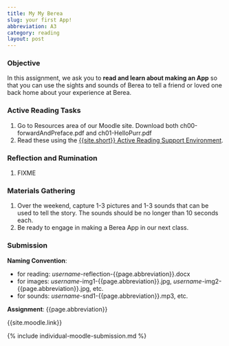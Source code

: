 ```yaml
---
title: My My Berea
slug: your first App!
abbreviation: A3
category: reading
layout: post
---
```


### Objective

In this assignment, we ask you to **read and learn about making an App** so that you can use the sights and sounds of Berea to tell a friend or loved one back home about your experience at Berea.

### Active Reading Tasks

1. Go to Resources area of our Moodle site.  Download both ch00-forwardAndPreface.pdf and ch01-HelloPurr.pdf
1. Read these using the [{{site.short}} Active Reading Support Environment]({{site.base}}/infra/active-reading-process/).

### Reflection and Rumination

1. FIXME


### Materials Gathering

1. Over the weekend, capture 1-3 pictures and 1-3 sounds that can be used to tell the story. The sounds should be no longer than 10 seconds each.
1. Be ready to engage in making a Berea App in our next class.

### Submission

**Naming Convention**: 

* for reading: *username*-reflection-{{page.abbreviation}}.docx
* for images: *username*-img1-{{page.abbreviation}}.jpg, *username*-img2-{{page.abbreviation}}.jpg, etc.
* for sounds: *username*-snd1-{{page.abbreviation}}.mp3, etc.

**Assignment**: {{page.abbreviation}}

{{site.moodle.link}}

{% include individual-moodle-submission.md %}

